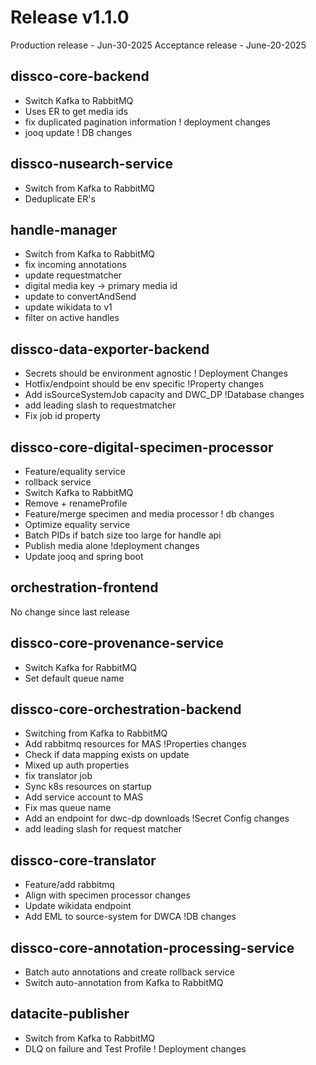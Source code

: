 # Release v1.1.0
Production release - Jun-30-2025
Acceptance release - June-20-2025

## dissco-core-backend
* Switch Kafka to RabbitMQ 
* Uses ER to get media ids 
* fix duplicated pagination information ! deployment changes 
* jooq update ! DB changes

## dissco-nusearch-service
* Switch from Kafka to RabbitMQ 
* Deduplicate ER's

## handle-manager
* Switch from Kafka to RabbitMQ 
* fix incoming annotations 
* update requestmatcher 
* digital media key -> primary media id 
* update to convertAndSend 
* update wikidata to v1 
* filter on active handles

## dissco-data-exporter-backend
* Secrets should be environment agnostic ! Deployment Changes 
* Hotfix/endpoint should be env specific !Property changes 
* Add isSourceSystemJob capacity and DWC_DP !Database changes 
* add leading slash to requestmatcher 
* Fix job id property

## dissco-core-digital-specimen-processor
* Feature/equality service 
* rollback service 
* Switch Kafka to RabbitMQ 
* Remove + renameProfile 
* Feature/merge specimen and media processor ! db changes 
* Optimize equality service 
* Batch PIDs if batch size too large for handle api 
* Publish media alone !deployment changes
* Update jooq and spring boot

## orchestration-frontend
No change since last release
## dissco-core-provenance-service
* Switch Kafka for RabbitMQ 
* Set default queue name

## dissco-core-orchestration-backend
* Switching from Kafka to RabbitMQ 
* Add rabbitmq resources for MAS !Properties changes 
* Check if data mapping exists on update 
* Mixed up auth properties 
* fix translator job 
* Sync k8s resources on startup 
* Add service account to MAS 
* Fix mas queue name 
* Add an endpoint for dwc-dp downloads !Secret Config changes 
* add leading slash for request matcher

## dissco-core-translator
* Feature/add rabbitmq 
* Align with specimen processor changes 
* Update wikidata endpoint 
* Add EML to source-system for DWCA  !DB changes

## dissco-core-annotation-processing-service
* Batch auto annotations and create rollback service 
* Switch auto-annotation from Kafka to RabbitMQ

## datacite-publisher
* Switch from Kafka to RabbitMQ
* DLQ on failure and Test Profile ! Deployment changes

